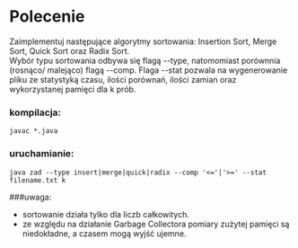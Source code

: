# Polecenie
Zaimplementuj następujące algorytmy sortowania: Insertion Sort, Merge Sort, Quick Sort oraz Radix Sort.</br>
Wybór typu sortowania odbywa się flagą --type, natomomiast porównnia (rosnąco/ malejąco) flagą --comp. Flaga --stat
pozwala na wygenerowanie pliku ze statystyką czasu, ilości porównań, ilości zamian oraz wykorzystanej pamięci dla k prób.

### kompilacja:
    javac *.java
### uruchamianie:
    java zad --type insert|merge|quick|radix --comp '<='|'>=' --stat filename.txt k
###uwaga: 
* sortowanie działa tylko dla liczb całkowitych.
* ze względu na działanie Garbage Collectora pomiary zużytej pamięci są niedokładne, a czasem mogą wyjść ujemne.
